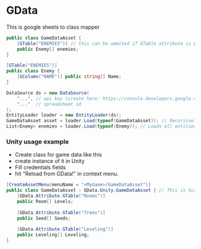 # GData
This is google sheets to class mapper

```c#
public class GameDataAsset {
    [GTable("ENEMIES")] // this can be ommited if GTable attribute is present of Enemy class
    public Enemy[] enemies;
}
```

```c#
[GTable("ENEMIES")]
public class Enemy {
    [GColumn("NAME")] public string[] Name;
}
```

```c#
DataSource ds = new DataSource(
    "...", // api key (create here: https://console.developers.google.com/apis/credentials)
    "..."  // spreadsheet id
);
EntityLoader loader = new EntityLoader(ds);
GameDataAsset asset = loader.Load(typeof(GameDataAsset)); // Recursively loads fields 
List<Enemy> enemies = loader.Load(typeof(Enemy)); // Loads all entities by class
```

### Unity usage example
- Create class for game data like this
- create instance of it in Unity
- Fill credentials fields
- hit "Reload from GData!" in context menu.
```c#
[CreateAssetMenu(menuName = "<MyGame>/GameDataAsset")]
public class GameDataAsset : GData.Unity.GameDataAsset { // This is Scriptable object with helpers
    [GData.Attribute.GTable("Rooms")]
    public Room[] Levels;
    
    [GData.Attribute.GTable("Trees")]
    public Seed[] Seeds;
    
    [GData.Attribute.GTable("Leveling")]
    public Leveling[] Leveling;
}
```

 